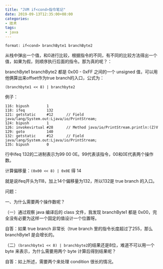 ```yaml
---
title: "JVM if<cond>指令笔记"
date: 2019-09-13T12:35:00+08:00
categories:
- 技术
tags:
- java
---
```


```
format: if<cond> branchByte1 branchByte2
```

从栈中弹出一个值，和0进行比较，根据指令的不同，有不同的比较方法得出一个值，如果为假，则顺序执行后面的指令。那为真的呢？：

branchByte1 branchByte2 都是 0x00 - 0xFF 之间的一个 unsigned 值，可以用他俩算出来offset作为true branch的入口，公式为：

```
(branchbyte1 << 8) | branchbyte2
```

例子：

```
116: bipush        1
118: ifeq          132
121: getstatic     #12      // Field java/lang/System.out:Ljava/io/PrintStream;
124: bipush        1
126: invokevirtual #28      // Method java/io/PrintStream.println:(Z)V
129: goto          140
132: getstatic     #12      // Field java/lang/System.out:Ljava/io/PrintStream;
135: bipush        0
```

行中ifeq 132的二进制表示为99 00 0E。99代表该指令，00和0E代表两个操作数。

计算偏移量：`(0x00 << 8) | 0x0E` 得 14

就是说ifeq开头为118，加上14个偏移量为132，所以132是 true branch 的入口。

问题：

一、为什么需要两个操作数呢？

（一）通过观察 java 编译后的 class 文件，我发现 branchByte1 都是 0x00，完全没有必要为这样一个固定的值设计一个位置呀。

自答：如果 true branch 非常长（true branch 里的指令长度超过了255，那么 branchByte1 是会增长的。

（二）`(branchbyte1 << 8) | branchbyte2`的结果还是8位，难道不可以用一个 byte 来表示，为什么需要用两个 byte 计算后得到结果呢？

自答：如上所述，需要两个来处理 condition 很长的情况。
